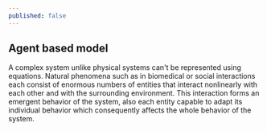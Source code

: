 ```yaml
---
published: false
---
```

## Agent based model

A complex system unlike physical systems can't be represented using equations. Natural phenomena such as in biomedical or social interactions each consist of enormous numbers of entities that interact nonlinearly with each other and with the surrounding environment. This interaction forms an emergent behavior of the system, also each entity capable to adapt its individual behavior which consequently affects the whole behavior of the system. 